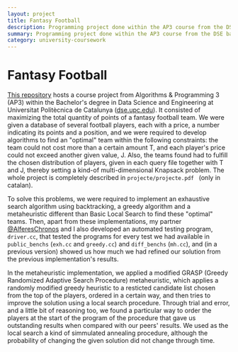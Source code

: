 ```yaml
---
layout: project
title: Fantasy Football
description: Programming project done within the AP3 course from the DSE bachelor's degree. Implemented an exhaustive search, a greedy algorithm and a modified GRASP metaheuristic in a knapsack-like problem.
summary: Programming project done within the AP3 course from the DSE bachelor's degree. Implemented an exhaustive search, a greedy algorithm and a modified GRASP metaheuristic in a knapsack-like problem.
category: university-coursework
---
```

# Fantasy Football
[This repository](https://github.com/Atellas23/Fantasy_Football) hosts a course project from Algorithms & Programming 3 (AP3) within the Bachelor's degree in Data Science and Engineering at Universitat Politècnica de Catalunya ([dse.upc.edu](https://dse.upc.edu/en)). It consisted of maximizing the total quantity of points of a fantasy football team. We were given a database of several football players, each with a price, a number indicating its points and a position, and we were required to develop algorithms to find an "optimal" team  within the following constraints: the team could not cost more than a certain amount T, and each player's price could not exceed another given value, J. Also, the teams found had to fulfill the chosen distribution of players, given in each query file together with T and J, thereby setting a kind-of multi-dimensional Knapsack problem. The whole project is completely described in `projecte/projecte.pdf ` (only in catalan).

To solve this problems, we were required to implement an exhaustive search algorithm using backtracking, a greedy algorithm and a metaheuristic different than Basic Local Search to find these "optimal" teams. Then, apart from these implementations, my partner [@AlferesChronos](https://github.com/AlferesChronos) and I also developed an automated testing program, `driver.cc`, that tested the programs for every test we had available in `public_benchs` (`exh.cc` and `greedy.cc`) and `diff_benchs` (`mh.cc`), and (in a previous version) showed us how much we had refined our solution from the previous implementation's results.

In the metaheuristic implementation, we applied a modified GRASP (Greedy Randomized Adaptive Search Procedure) metaheuristic, which applies a randomly modified greedy heuristic to a resticted candidate list chosen from the top of the players, ordered in a certain way, and then tries to improve the solution using a local search procedure. Through trial and error, and a little bit of reasoning too, we found a particular way to order the players at the start of the program of the procedure that gave us outstanding results when compared with our peers' results. We used as the local search a kind of simmulated annealing procedure, although the probability of changing the given solution did not change through time.